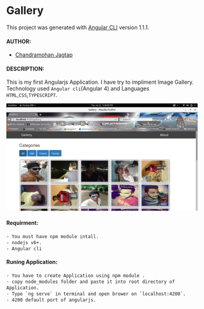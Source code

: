 # Gallery

This project was generated with [Angular CLI](https://github.com/angular/angular-cli) version 1.1.1.

#### AUTHOR:

- [Chandramohan Jagtap](https://github.com/cmjagtap "Chandramohan's github profile")

#### DESCRIPTION:

This is my first Angularjs Application. I have try to impliment Image Gallery.
Technology used `Angular cli`(Angular 4) and Languages `HTML`,`CSS`,`TYPESCRIPT`.

![Screenshot](Screenshot.png)

#### Requirment:
	- You must have npm module intall.
	- nodejs v6+.
	- Angular cli

#### Runing Application:
	
	- You have to create Application using npm module .
	- copy node_modules folder and paste it into root directory of Application.
	- Type `ng serve` in terminal and open brower on `localhost:4200`.
	- 4200 default port of angularjs. 
